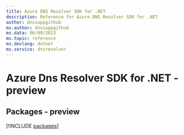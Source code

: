 ```yaml
---
title: Azure DNS Resolver SDK for .NET
description: Reference for Azure DNS Resolver SDK for .NET
author: dnssuppgithub
ms.author: dnssuppgithub
ms.data: 06/09/2023
ms.topic: reference
ms.devlang: dotnet
ms.service: dnsresolver
---
```

# Azure Dns Resolver SDK for .NET - preview
## Packages - preview
[!INCLUDE [packages](dns-resolver-index.md)]